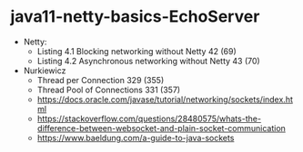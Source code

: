 # java11-netty-basics-EchoServer

* Netty:
    * Listing 4.1 Blocking networking without Netty 42 (69)
    * Listing 4.2 Asynchronous networking without Netty 43 (70)
* Nurkiewicz
    * Thread per Connection 329 (355)
    * Thread Pool of Connections 331 (357)
    * https://docs.oracle.com/javase/tutorial/networking/sockets/index.html
    * https://stackoverflow.com/questions/28480575/whats-the-difference-between-websocket-and-plain-socket-communication
    * https://www.baeldung.com/a-guide-to-java-sockets
